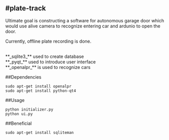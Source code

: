 #plate-track
------------
Ultimate goal is constructing a software for autonomous garage door 
which would use alive camera to recognize entering car and ardunio to
open the door.

Currently, offline plate recording is done. 

<br>
**_sqlite3_** used to create database
<br>
**_pyqt_** used to introduce user interface
<br>
**_openalpr_** is used to recognize cars


##Dependencies

```
sudo apt-get install openalpr
sudo apt-get install python-qt4
```

##Usage

```
python initializer.py
python ui.py
```

##Beneficial

```
sudo apt-get install sqliteman
```







